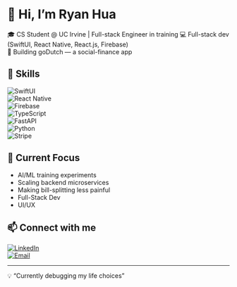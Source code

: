 # 👋 Hi, I’m Ryan Hua  

🎓 CS Student @ UC Irvine | Full-stack Engineer in training
💻 Full-stack dev (SwiftUI, React Native, React.js, Firebase)  
🚀 Building goDutch — a social-finance app  

## 🔧 Skills  
![SwiftUI](https://img.shields.io/badge/SwiftUI-FA7343?logo=swift&logoColor=white)  
![React Native](https://img.shields.io/badge/React%20Native-61DAFB?logo=react&logoColor=black)  
![Firebase](https://img.shields.io/badge/Firebase-FFCA28?logo=firebase&logoColor=black)  
![TypeScript](https://img.shields.io/badge/TypeScript-3178C6?logo=typescript&logoColor=white)  
![FastAPI](https://img.shields.io/badge/FastAPI-009688?logo=fastapi&logoColor=white)  
![Python](https://img.shields.io/badge/Python-3776AB?logo=python&logoColor=white)  
![Stripe](https://img.shields.io/badge/Stripe-626CD9?logo=stripe&logoColor=white)  
 

## 🌱 Current Focus  
- AI/ML training experiments  
- Scaling backend microservices  
- Making bill-splitting less painful
- Full-Stack Dev
- UI/UX 


## 📫 Connect with me  
[![LinkedIn](https://img.shields.io/badge/LinkedIn-0A66C2?logo=linkedin&logoColor=white)](https://www.linkedin.com/in/ryanhua/)  
[![Email](https://img.shields.io/badge/Email-D14836?logo=gmail&logoColor=white)](mailto:ryanhua@email.com)  
 
 

---
💡 “Currently debugging my life choices”
